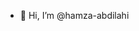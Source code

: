 - 👋 Hi, I’m @hamza-abdilahi


<!---
hamza-abdilahi/hamza-abdilahi is a ✨ special ✨ repository because its `README.md` (this file) appears on your GitHub profile.
You can click the Preview link to take a look at your changes.
--->
